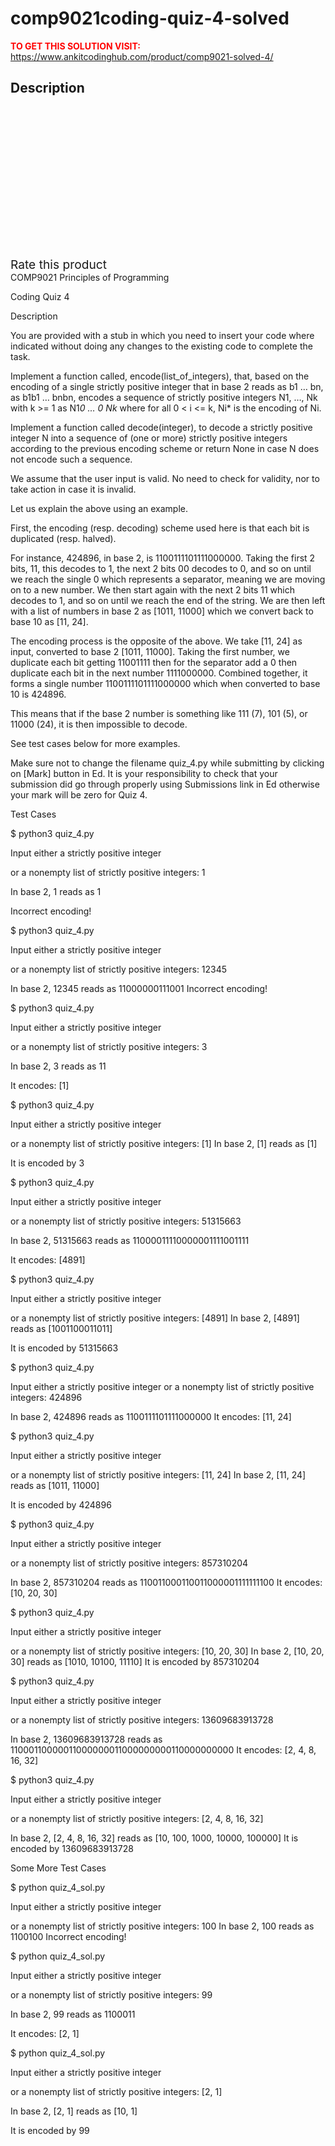 # comp9021coding-quiz-4-solved



**<span style='color:red'>TO GET THIS SOLUTION VISIT:</span>** https://www.ankitcodinghub.com/product/comp9021-solved-4/

<h2>Description</h2>



<div class="kk-star-ratings kksr-auto kksr-align-center kksr-valign-top" data-payload="{&quot;align&quot;:&quot;center&quot;,&quot;id&quot;:&quot;131712&quot;,&quot;slug&quot;:&quot;default&quot;,&quot;valign&quot;:&quot;top&quot;,&quot;ignore&quot;:&quot;&quot;,&quot;reference&quot;:&quot;auto&quot;,&quot;class&quot;:&quot;&quot;,&quot;count&quot;:&quot;0&quot;,&quot;legendonly&quot;:&quot;&quot;,&quot;readonly&quot;:&quot;&quot;,&quot;score&quot;:&quot;0&quot;,&quot;starsonly&quot;:&quot;&quot;,&quot;best&quot;:&quot;5&quot;,&quot;gap&quot;:&quot;4&quot;,&quot;greet&quot;:&quot;Rate this product&quot;,&quot;legend&quot;:&quot;0\/5 - (0 votes)&quot;,&quot;size&quot;:&quot;24&quot;,&quot;title&quot;:&quot;COMP9021Coding Quiz 4  Solved&quot;,&quot;width&quot;:&quot;0&quot;,&quot;_legend&quot;:&quot;{score}\/{best} - ({count} {votes})&quot;,&quot;font_factor&quot;:&quot;1.25&quot;}">
            
<div class="kksr-stars">
    
<div class="kksr-stars-inactive">
            <div class="kksr-star" data-star="1" style="padding-right: 4px">
            

<div class="kksr-icon" style="width: 24px; height: 24px;"></div>
        </div>
            <div class="kksr-star" data-star="2" style="padding-right: 4px">
            

<div class="kksr-icon" style="width: 24px; height: 24px;"></div>
        </div>
            <div class="kksr-star" data-star="3" style="padding-right: 4px">
            

<div class="kksr-icon" style="width: 24px; height: 24px;"></div>
        </div>
            <div class="kksr-star" data-star="4" style="padding-right: 4px">
            

<div class="kksr-icon" style="width: 24px; height: 24px;"></div>
        </div>
            <div class="kksr-star" data-star="5" style="padding-right: 4px">
            

<div class="kksr-icon" style="width: 24px; height: 24px;"></div>
        </div>
    </div>
    
<div class="kksr-stars-active" style="width: 0px;">
            <div class="kksr-star" style="padding-right: 4px">
            

<div class="kksr-icon" style="width: 24px; height: 24px;"></div>
        </div>
            <div class="kksr-star" style="padding-right: 4px">
            

<div class="kksr-icon" style="width: 24px; height: 24px;"></div>
        </div>
            <div class="kksr-star" style="padding-right: 4px">
            

<div class="kksr-icon" style="width: 24px; height: 24px;"></div>
        </div>
            <div class="kksr-star" style="padding-right: 4px">
            

<div class="kksr-icon" style="width: 24px; height: 24px;"></div>
        </div>
            <div class="kksr-star" style="padding-right: 4px">
            

<div class="kksr-icon" style="width: 24px; height: 24px;"></div>
        </div>
    </div>
</div>
                

<div class="kksr-legend" style="font-size: 19.2px;">
            <span class="kksr-muted">Rate this product</span>
    </div>
    </div>
COMP9021 Principles of Programming

Coding Quiz 4

Description

You are provided with a stub in which you need to insert your code where indicated without doing any changes to the existing code to complete the task.

Implement a function called, encode(list_of_integers), that, based on the encoding of a single strictly positive integer that in base 2 reads as b1 … bn, as b1b1 … bnbn, encodes a sequence of strictly positive integers N1, …, Nk with k &gt;= 1 as N1*0 … 0 Nk* where for all 0 &lt; i &lt;= k, Ni* is the encoding of Ni.

Implement a function called decode(integer), to decode a strictly positive integer N into a sequence of (one or more) strictly positive integers according to the previous encoding scheme or return None in case N does not encode such a sequence.

We assume that the user input is valid. No need to check for validity, nor to take action in case it is invalid.

Let us explain the above using an example.

First, the encoding (resp. decoding) scheme used here is that each bit is duplicated (resp. halved).

For instance, 424896, in base 2, is 1100111101111000000. Taking the first 2 bits, 11, this decodes to 1, the next 2 bits 00 decodes to 0, and so on until we reach the single 0 which represents a separator, meaning we are moving on to a new number. We then start again with the next 2 bits 11 which decodes to 1, and so on until we reach the end of the string. We are then left with a list of numbers in base 2 as [1011, 11000] which we convert back to base 10 as [11, 24].

The encoding process is the opposite of the above. We take [11, 24] as input, converted to base 2 [1011, 11000]. Taking the first number, we duplicate each bit getting 11001111 then for the separator add a 0 then duplicate each bit in the next number 1111000000. Combined together, it forms a single number 1100111101111000000 which when converted to base 10 is 424896.

This means that if the base 2 number is something like 111 (7), 101 (5), or 11000 (24), it is then impossible to decode.

See test cases below for more examples.

Make sure not to change the filename quiz_4.py while submitting by clicking on [Mark] button in Ed. It is your responsibility to check that your submission did go through properly using Submissions link in Ed otherwise your mark will be zero for Quiz 4.

Test Cases

$ python3 quiz_4.py

Input either a strictly positive integer

or a nonempty list of strictly positive integers: 1

In base 2, 1 reads as 1

Incorrect encoding!

$ python3 quiz_4.py

Input either a strictly positive integer

or a nonempty list of strictly positive integers: 12345

In base 2, 12345 reads as 11000000111001 Incorrect encoding!

$ python3 quiz_4.py

Input either a strictly positive integer

or a nonempty list of strictly positive integers: 3

In base 2, 3 reads as 11

It encodes: [1]

$ python3 quiz_4.py

Input either a strictly positive integer

or a nonempty list of strictly positive integers: [1] In base 2, [1] reads as [1]

It is encoded by 3

$ python3 quiz_4.py

Input either a strictly positive integer

or a nonempty list of strictly positive integers: 51315663

In base 2, 51315663 reads as 11000011110000001111001111

It encodes: [4891]

$ python3 quiz_4.py

Input either a strictly positive integer

or a nonempty list of strictly positive integers: [4891] In base 2, [4891] reads as [1001100011011]

It is encoded by 51315663

$ python3 quiz_4.py

Input either a strictly positive integer or a nonempty list of strictly positive integers: 424896

In base 2, 424896 reads as 1100111101111000000 It encodes: [11, 24]

$ python3 quiz_4.py

Input either a strictly positive integer

or a nonempty list of strictly positive integers: [11, 24] In base 2, [11, 24] reads as [1011, 11000]

It is encoded by 424896

$ python3 quiz_4.py

Input either a strictly positive integer

or a nonempty list of strictly positive integers: 857310204

In base 2, 857310204 reads as 110011000110011000001111111100 It encodes: [10, 20, 30]

$ python3 quiz_4.py

Input either a strictly positive integer

or a nonempty list of strictly positive integers: [10, 20, 30] In base 2, [10, 20, 30] reads as [1010, 10100, 11110] It is encoded by 857310204

$ python3 quiz_4.py

Input either a strictly positive integer

or a nonempty list of strictly positive integers: 13609683913728

In base 2, 13609683913728 reads as 11000110000011000000011000000000110000000000 It encodes: [2, 4, 8, 16, 32]

$ python3 quiz_4.py

Input either a strictly positive integer

or a nonempty list of strictly positive integers: [2, 4, 8, 16, 32]

In base 2, [2, 4, 8, 16, 32] reads as [10, 100, 1000, 10000, 100000] It is encoded by 13609683913728

Some More Test Cases

$ python quiz_4_sol.py

Input either a strictly positive integer

or a nonempty list of strictly positive integers: 100 In base 2, 100 reads as 1100100 Incorrect encoding!

$ python quiz_4_sol.py

Input either a strictly positive integer

or a nonempty list of strictly positive integers: 99

In base 2, 99 reads as 1100011

It encodes: [2, 1]

$ python quiz_4_sol.py

Input either a strictly positive integer

or a nonempty list of strictly positive integers: [2, 1]

In base 2, [2, 1] reads as [10, 1]

It is encoded by 99
